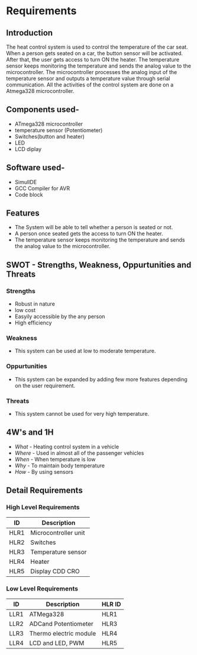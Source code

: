 # Requirements

## Introduction
The heat control system is used to control the temperature of the car seat. When a person gets seated on a car, the button sensor will be activated. After that, the user gets access to turn ON the heater. The temperature sensor keeps monitoring the temperature and sends the analog value to the microcontroller. The microcontroller processes the analog input of the temperature sensor and outputs a temperature value through serial communication. All the activities of the control system are done on a Atmega328 microcontroller.


## Components used-
* ATmega328 microcontroller 
* temperature sensor (Potentiometer)
* Switches(button and heater)
* LED 
* LCD diplay

## Software used-
* SimulIDE
* GCC Compiler for AVR
* Code block


## Features
* The System will be able to tell whether a person is seated or not.
* A person once seated gets the access to turn ON the heater.
* The temperature sensor keeps monitoring the temperature and sends the analog value to the microcontroller.


## SWOT - Strengths, Weakness, Oppurtunities and Threats
### Strengths
* Robust in nature 
* low cost
* Easyily accessible by the any person
* High efficiency

### Weakness
* This system can be used at low to moderate temperature.

### Oppurtunities
* This system can be expanded by adding few more features depending on the user requirement. 

### Threats
* This system cannot be used for very high temperature.

## 4W's and 1H
* *What* - Heating control system in a vehicle
* *Where* - Used in almost all of the passenger vehicles
* *When* -  When temperature is low
* *Why* - To maintain body temperature
* *How* - By using sensors


## Detail Requirements
### High Level Requirements
| ID | Description |
| ----------- | ----------- |
| HLR1 | Microcontroller unit    |
| HLR2 | Switches |
| HLR3 | Temperature sensor |
| HLR4 | Heater |
| HLR5 | Display CDD CRO |

### Low Level Requirements
| ID | Description |HLR ID |
| ----------- | ----------- | --------- |
| LLR1 | ATMega328  | HLR1 |
| LLR2 | ADCand Potentiometer |HLR3 |
| LLR3 | Thermo electric module | HLR4 |
| LLR4 | LCD and LED, PWM | HLR5 |

